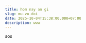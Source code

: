 ```yaml
---
title: hom nay an gi
slug: mu-vo-doi
date: 2025-10-04T15:38:00.000+07:00
description: www
---
```

sos
